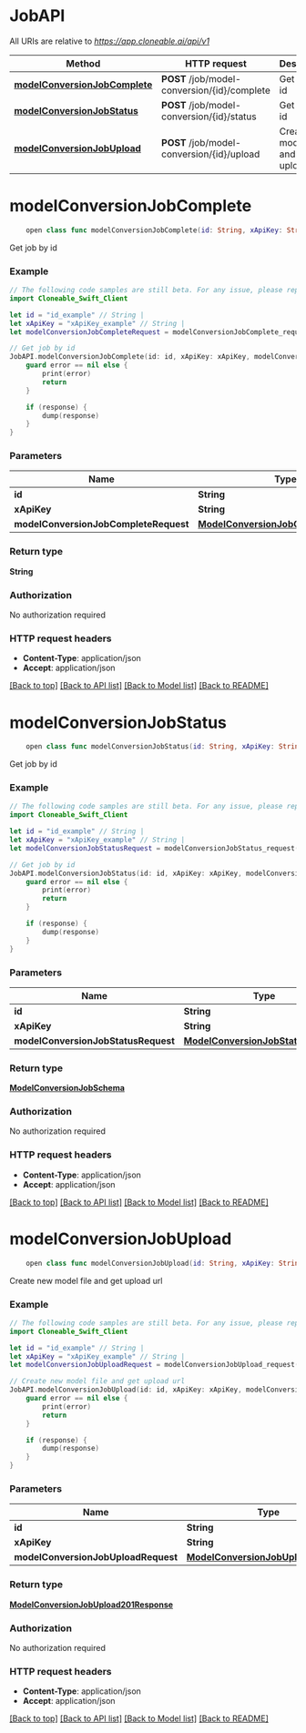 # JobAPI

All URIs are relative to *https://app.cloneable.ai/api/v1*

Method | HTTP request | Description
------------- | ------------- | -------------
[**modelConversionJobComplete**](JobAPI.md#modelconversionjobcomplete) | **POST** /job/model-conversion/{id}/complete | Get job by id
[**modelConversionJobStatus**](JobAPI.md#modelconversionjobstatus) | **POST** /job/model-conversion/{id}/status | Get job by id
[**modelConversionJobUpload**](JobAPI.md#modelconversionjobupload) | **POST** /job/model-conversion/{id}/upload | Create new model file and get upload url


# **modelConversionJobComplete**
```swift
    open class func modelConversionJobComplete(id: String, xApiKey: String, modelConversionJobCompleteRequest: ModelConversionJobCompleteRequest? = nil, completion: @escaping (_ data: String?, _ error: Error?) -> Void)
```

Get job by id

### Example
```swift
// The following code samples are still beta. For any issue, please report via http://github.com/OpenAPITools/openapi-generator/issues/new
import Cloneable_Swift_Client

let id = "id_example" // String | 
let xApiKey = "xApiKey_example" // String | 
let modelConversionJobCompleteRequest = modelConversionJobComplete_request(fileId: "fileId_example") // ModelConversionJobCompleteRequest | Body (optional)

// Get job by id
JobAPI.modelConversionJobComplete(id: id, xApiKey: xApiKey, modelConversionJobCompleteRequest: modelConversionJobCompleteRequest) { (response, error) in
    guard error == nil else {
        print(error)
        return
    }

    if (response) {
        dump(response)
    }
}
```

### Parameters

Name | Type | Description  | Notes
------------- | ------------- | ------------- | -------------
 **id** | **String** |  | 
 **xApiKey** | **String** |  | 
 **modelConversionJobCompleteRequest** | [**ModelConversionJobCompleteRequest**](ModelConversionJobCompleteRequest.md) | Body | [optional] 

### Return type

**String**

### Authorization

No authorization required

### HTTP request headers

 - **Content-Type**: application/json
 - **Accept**: application/json

[[Back to top]](#) [[Back to API list]](../README.md#documentation-for-api-endpoints) [[Back to Model list]](../README.md#documentation-for-models) [[Back to README]](../README.md)

# **modelConversionJobStatus**
```swift
    open class func modelConversionJobStatus(id: String, xApiKey: String, modelConversionJobStatusRequest: ModelConversionJobStatusRequest? = nil, completion: @escaping (_ data: ModelConversionJobSchema?, _ error: Error?) -> Void)
```

Get job by id

### Example
```swift
// The following code samples are still beta. For any issue, please report via http://github.com/OpenAPITools/openapi-generator/issues/new
import Cloneable_Swift_Client

let id = "id_example" // String | 
let xApiKey = "xApiKey_example" // String | 
let modelConversionJobStatusRequest = modelConversionJobStatus_request(status: "status_example", errorStack: "errorStack_example", errorMessage: "errorMessage_example", errorCode: "errorCode_example") // ModelConversionJobStatusRequest | Body (optional)

// Get job by id
JobAPI.modelConversionJobStatus(id: id, xApiKey: xApiKey, modelConversionJobStatusRequest: modelConversionJobStatusRequest) { (response, error) in
    guard error == nil else {
        print(error)
        return
    }

    if (response) {
        dump(response)
    }
}
```

### Parameters

Name | Type | Description  | Notes
------------- | ------------- | ------------- | -------------
 **id** | **String** |  | 
 **xApiKey** | **String** |  | 
 **modelConversionJobStatusRequest** | [**ModelConversionJobStatusRequest**](ModelConversionJobStatusRequest.md) | Body | [optional] 

### Return type

[**ModelConversionJobSchema**](ModelConversionJobSchema.md)

### Authorization

No authorization required

### HTTP request headers

 - **Content-Type**: application/json
 - **Accept**: application/json

[[Back to top]](#) [[Back to API list]](../README.md#documentation-for-api-endpoints) [[Back to Model list]](../README.md#documentation-for-models) [[Back to README]](../README.md)

# **modelConversionJobUpload**
```swift
    open class func modelConversionJobUpload(id: String, xApiKey: String, modelConversionJobUploadRequest: ModelConversionJobUploadRequest? = nil, completion: @escaping (_ data: ModelConversionJobUpload201Response?, _ error: Error?) -> Void)
```

Create new model file and get upload url

### Example
```swift
// The following code samples are still beta. For any issue, please report via http://github.com/OpenAPITools/openapi-generator/issues/new
import Cloneable_Swift_Client

let id = "id_example" // String | 
let xApiKey = "xApiKey_example" // String | 
let modelConversionJobUploadRequest = modelConversionJobUpload_request(status: "status_example") // ModelConversionJobUploadRequest | Body (optional)

// Create new model file and get upload url
JobAPI.modelConversionJobUpload(id: id, xApiKey: xApiKey, modelConversionJobUploadRequest: modelConversionJobUploadRequest) { (response, error) in
    guard error == nil else {
        print(error)
        return
    }

    if (response) {
        dump(response)
    }
}
```

### Parameters

Name | Type | Description  | Notes
------------- | ------------- | ------------- | -------------
 **id** | **String** |  | 
 **xApiKey** | **String** |  | 
 **modelConversionJobUploadRequest** | [**ModelConversionJobUploadRequest**](ModelConversionJobUploadRequest.md) | Body | [optional] 

### Return type

[**ModelConversionJobUpload201Response**](ModelConversionJobUpload201Response.md)

### Authorization

No authorization required

### HTTP request headers

 - **Content-Type**: application/json
 - **Accept**: application/json

[[Back to top]](#) [[Back to API list]](../README.md#documentation-for-api-endpoints) [[Back to Model list]](../README.md#documentation-for-models) [[Back to README]](../README.md)

